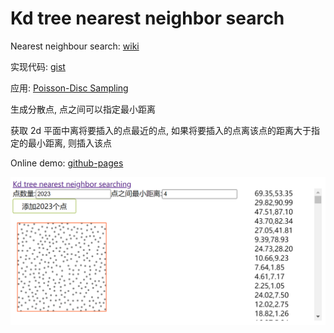 # Kd tree nearest neighbor search

Nearest neighbour search: [wiki](https://en.wikipedia.org/wiki/K-d_tree#Nearest_neighbour_search)

实现代码: [ gist ](https://gist.github.com/MXXXXXS/ccff3f159773d958442c39378c614309)

应用: [Poisson-Disc Sampling](https://www.jasondavies.com/poisson-disc/)

生成分散点, 点之间可以指定最小距离

获取 2d 平面中离将要插入的点最近的点, 如果将要插入的点离该点的距离大于指定的最小距离, 则插入该点

Online demo: [github-pages](https://mxxxxxs.github.io/Kd-tree-nearest-neighbor-search/)

![ ui ](misc/ui.png)

